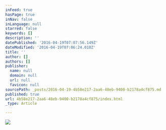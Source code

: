 ```yaml
---
inFeed: true
hasPage: true
inNav: false
inLanguage: null
starred: false
keywords: []
description: ''
datePublished: '2016-04-19T07:07:56.149Z'
dateModified: '2016-04-19T07:06:24.018Z'
title: ''
author: []
authors: []
publisher:
  name: null
  domain: null
  url: null
  favicon: null
sourcePath: _posts/2016-04-19-4b58e217-2aa6-48eb-9400-b2178a4cf875.md
published: true
url: 4b58e217-2aa6-48eb-9400-b2178a4cf875/index.html
_type: Article

---
```

![](https://the-grid-user-content.s3-us-west-2.amazonaws.com/341e0cde-a431-4165-81f4-7d5d89f00e6b.gif)
